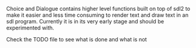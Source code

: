 Choice and Dialogue contains higher level functions built on top of sdl2 
to make it easier and less time consuming to render text and draw text 
in an sdl program. Currently it is in its very early stage and should be
experimented with. 

Check the TODO file to see what is done and what is not

